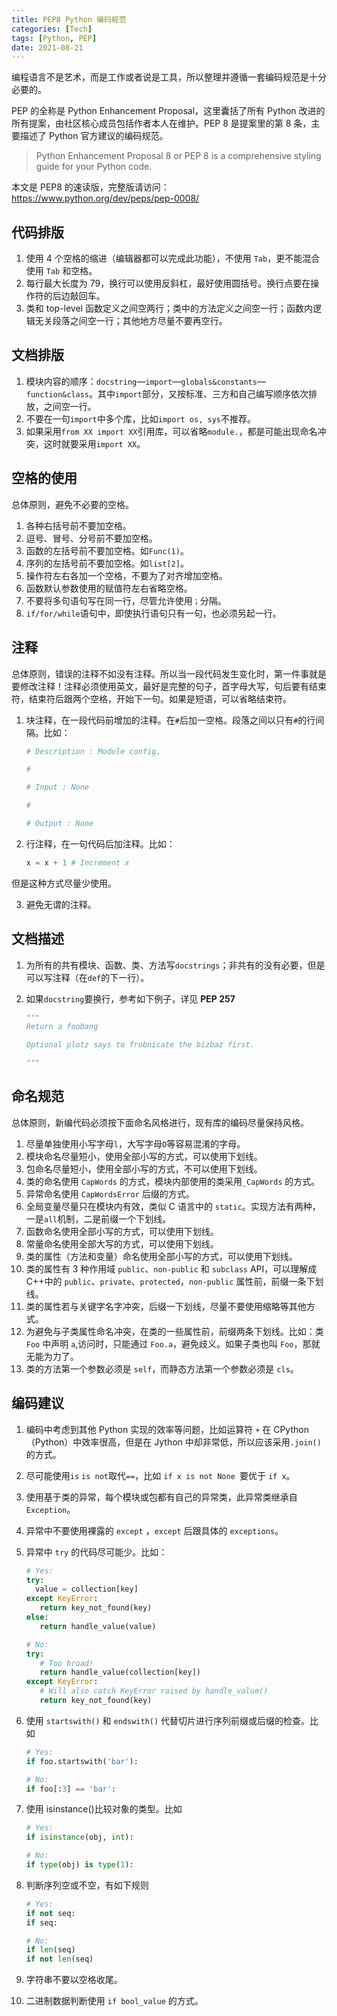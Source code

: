 ```yaml
---
title: PEP8 Python 编码规范
categories: [Tech]
tags: [Python, PEP]
date: 2021-08-21
---
```


编程语言不是艺术，而是工作或者说是工具，所以整理并遵循一套编码规范是十分必要的。

PEP 的全称是 Python Enhancement Proposal，这里囊括了所有 Python 改进的所有提案，由社区核心成员包括作者本人在维护。PEP 8 是提案里的第 8 条，主要描述了 Python 官方建议的编码规范。

> Python Enhancement Proposal 8 or PEP 8 is a comprehensive styling guide for your Python code.

本文是 PEP8 的速读版，完整版请访问： <https://www.python.org/dev/peps/pep-0008/>

## 代码排版

1. 使用 4 个空格的缩进（编辑器都可以完成此功能），不使用 `Tab`，更不能混合使用 `Tab` 和空格。
2. 每行最大长度为 79，换行可以使用反斜杠，最好使用圆括号。换行点要在操作符的后边敲回车。
3. 类和 top-level 函数定义之间空两行；类中的方法定义之间空一行；函数内逻辑无关段落之间空一行；其他地方尽量不要再空行。

## 文档排版

1. 模块内容的顺序：`docstring`—`import`—`globals&constants`—`function&class`。其中`import`部分，又按标准、三方和自己编写顺序依次排放，之间空一行。
2. 不要在一句`import`中多个库，比如`import os, sys`不推荐。
3. 如果采用`from XX import XX`引用库，可以省略`module.`，都是可能出现命名冲突，这时就要采用`import XX`。

## 空格的使用

总体原则，避免不必要的空格。

1. 各种右括号前不要加空格。
2. 逗号、冒号、分号前不要加空格。
3. 函数的左括号前不要加空格。如`Func(1)`。
4. 序列的左括号前不要加空格。如`list[2]`。
5. 操作符左右各加一个空格，不要为了对齐增加空格。
6. 函数默认参数使用的赋值符左右省略空格。
7. 不要将多句语句写在同一行，尽管允许使用`；`分隔。
8. `if/for/while`语句中，即使执行语句只有一句，也必须另起一行。

## 注释

总体原则，错误的注释不如没有注释。所以当一段代码发生变化时，第一件事就是要修改注释！注释必须使用英文，最好是完整的句子，首字母大写，句后要有结束符，结束符后跟两个空格，开始下一句。如果是短语，可以省略结束符。

1. 块注释，在一段代码前增加的注释。在`#`后加一空格。段落之间以只有`#`的行间隔。比如：

   ```python
   # Description : Module config.

   #

   # Input : None

   #

   # Output : None
   ```

2. 行注释，在一句代码后加注释。比如：

   ```python
   x = x + 1 # Increment x
   ```

但是这种方式尽量少使用。

3. 避免无谓的注释。

## 文档描述

1. 为所有的共有模块、函数、类、方法写`docstrings`；非共有的没有必要，但是可以写注释（在`def`的下一行）。
2. 如果`docstring`要换行，参考如下例子，详见 **PEP 257**

   ```python
   """
   Return a foobang

   Optional plotz says to frobnicate the bizbaz first.

   """
   ```

## 命名规范

总体原则，新编代码必须按下面命名风格进行，现有库的编码尽量保持风格。

1. 尽量单独使用小写字母`l`，大写字母`O`等容易混淆的字母。
2. 模块命名尽量短小，使用全部小写的方式，可以使用下划线。
3. 包命名尽量短小，使用全部小写的方式，不可以使用下划线。
4. 类的命名使用 `CapWords` 的方式，模块内部使用的类采用`_CapWords` 的方式。
5. 异常命名使用 `CapWordsError` 后缀的方式。
6. 全局变量尽量只在模块内有效，类似 C 语言中的 `static`。实现方法有两种，一是`all`机制，二是前缀一个下划线。
7. 函数命名使用全部小写的方式，可以使用下划线。
8. 常量命名使用全部大写的方式，可以使用下划线。
9. 类的属性（方法和变量）命名使用全部小写的方式，可以使用下划线。
10. 类的属性有 3 种作用域 `public`、`non-public` 和 `subclass` API，可以理解成 C++中的 `public`、`private`、`protected`，`non-public` 属性前，前缀一条下划线。
11. 类的属性若与关键字名字冲突，后缀一下划线，尽量不要使用缩略等其他方式。
12. 为避免与子类属性命名冲突，在类的一些属性前，前缀两条下划线。比如：类 `Foo` 中声明 `a`,访问时，只能通过 `Foo.a`，避免歧义。如果子类也叫 `Foo`，那就无能为力了。
13. 类的方法第一个参数必须是 `self`，而静态方法第一个参数必须是 `cls`。

## 编码建议

1. 编码中考虑到其他 Python 实现的效率等问题，比如运算符 `+` 在 CPython（Python）中效率很高，但是在 Jython 中却非常低，所以应该采用`.join()`的方式。
2. 尽可能使用`is` `is not`取代`==`，比如 `if x is not None `要优于 `if x`。
3. 使用基于类的异常，每个模块或包都有自己的异常类，此异常类继承自 `Exception`。
4. 异常中不要使用裸露的 `except` ，`except` 后跟具体的 `exceptions`。
5. 异常中 `try` 的代码尽可能少。比如：

   ```python
   # Yes:
   try:
     value = collection[key]
   except KeyError:
      return key_not_found(key)
   else:
      return handle_value(value)

   # No:
   try:
      # Too broad!
      return handle_value(collection[key])
   except KeyError:
      # Will also catch KeyError raised by handle_value()
      return key_not_found(key)
   ```

6. 使用 `startswith()` 和 `endswith()` 代替切片进行序列前缀或后缀的检查。比如

   ```python
   # Yes:
   if foo.startswith('bar'):

   # No:
   if foo[:3] == 'bar':
   ```

7. 使用 isinstance()比较对象的类型。比如

   ```python
   # Yes:
   if isinstance(obj, int):

   # No:
   if type(obj) is type(1):
   ```

8. 判断序列空或不空，有如下规则

   ```python
   # Yes:
   if not seq:
   if seq:

   # No:
   if len(seq)
   if not len(seq)
   ```

9. 字符串不要以空格收尾。
10. 二进制数据判断使用 `if bool_value` 的方式。
